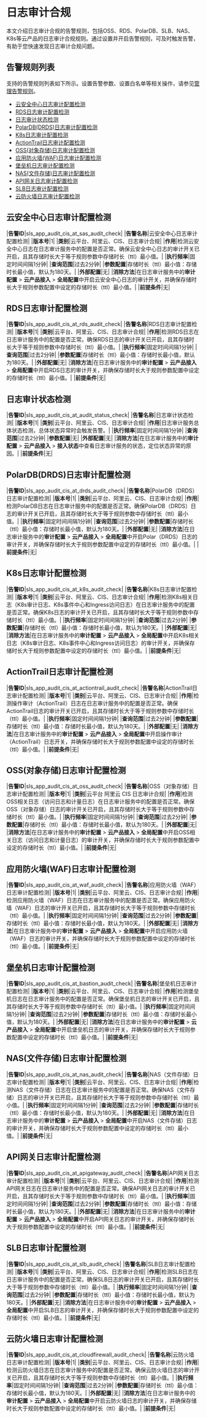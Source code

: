 # 日志审计合规

本文介绍日志审计合规的告警规则，包括OSS、RDS、PolarDB、SLB、NAS、K8s等云产品的日志审计合规规则。通过设置并开启告警规则，可及时触发告警，有助于您快速发现日志审计合规问题。

## 告警规则列表

支持的告警规则列表如下所示。设置告警参数、设置白名单等相关操作，请参见[管理告警规则](/cn.zh-CN/应用中心（App）/日志审计服务/告警/管理告警规则.md)。

-   [云安全中心日志审计配置检测](#section_icr_h2r_oy3)
-   [RDS日志审计配置检测](#section_jx4_ub5_e74)
-   [日志审计状态检测](#section_9h9_r0o_rp1)
-   [PolarDB\(DRDS\)日志审计配置检测](#section_aih_7ey_jb3)
-   [K8s日志审计配置检测](#section_9i5_73i_wi1)
-   [ActionTrail日志审计配置检测](#section_3ks_wn2_c15)
-   [OSS\(对象存储\)日志审计配置检测](#section_hnh_blm_tyu)
-   [应用防火墙\(WAF\)日志审计配置检测](#section_by7_y6m_ho1)
-   [堡垒机日志审计配置检测](#section_y1f_csd_cum)
-   [NAS\(文件存储\)日志审计配置检测](#section_i1b_8nw_r78)
-   [API网关日志审计配置检测](#section_5fj_jz4_kzx)
-   [SLB日志审计配置检测](#section_w7k_bdb_h2a)
-   [云防火墙日志审计配置检测](#section_2yl_3vh_o6t)

## 云安全中心日志审计配置检测

|**告警ID**|sls\_app\_audit\_cis\_at\_sas\_audit\_check|
|**告警名称**|云安全中心日志审计配置检测|
|**版本号**|1|
|**类别**|云平台、阿里云、CIS、日志审计合规|
|**作用**|检测云安全中心日志在日志审计服务中的配置是否正常。确保云安全中心日志的审计开关已开启，且其存储时长大于等于规则参数中存储时长（ttl）最小值。|
|**执行频率**|固定时间间隔1分钟|
|**查询范围**|过去2分钟|
|**参数配置**|存储时长（ttl）最小值：存储时长最小值，默认为180天。|
|**外部配置**|无|
|**消除方法**|在日志审计服务中的**审计配置** \> **云产品接入** \> **全局配置**中开启云安全中心日志的审计开关，并确保存储时长大于规则参数配置中设定的存储时长（ttl）最小值。|
|**前提条件**|无|

## RDS日志审计配置检测

|**告警ID**|sls\_app\_audit\_cis\_at\_rds\_audit\_check|
|**告警名称**|RDS日志审计配置检测|
|**版本号**|1|
|**类别**|云平台、阿里云、CIS、日志审计合规|
|**作用**|检测RDS日志在日志审计服务中的配置是否正常。确保RDS日志的审计开关已开启，且其存储时长大于等于规则参数中存储时长（ttl）最小值。|
|**执行频率**|固定时间间隔1分钟|
|**查询范围**|过去2分钟|
|**参数配置**|存储时长（ttl）最小值：存储时长最小值，默认为180天。|
|**外部配置**|无|
|**消除方法**|在日志审计服务中的**审计配置** \> **云产品接入** \> **全局配置**中开启RDS日志的审计开关，并确保存储时长大于规则参数配置中设定的存储时长（ttl）最小值。|
|**前提条件**|无|

## 日志审计状态检测

|**告警ID**|sls\_app\_audit\_cis\_at\_audit\_status\_check|
|**告警名称**|日志审计状态检测|
|**版本号**|1|
|**类别**|云平台、阿里云、CIS、日志审计合规|
|**作用**|日志审计服务总体状态检测，总体状态异常时会触发告警。|
|**执行频率**|固定时间间隔1分钟|
|**查询范围**|过去2分钟|
|**参数配置**|无|
|**外部配置**|无|
|**消除方法**|在日志审计服务中的**审计配置** \> **云产品接入** \> **接入状态**中查看日志审计服务的状态，定位状态异常的原因。|
|**前提条件**|无|

## PolarDB\(DRDS\)日志审计配置检测

|**告警ID**|sls\_app\_audit\_cis\_at\_drds\_audit\_check|
|**告警名称**|PolarDB（DRDS）日志审计配置检测|
|**版本号**|1|
|**类别**|云平台、阿里云、CIS、日志审计合规|
|**作用**|检测PolarDB日志在日志审计服务中的配置是否正常。确保PolarDB（DRDS）日志的审计开关已开启，且其存储时长大于等于规则参数中存储时长（ttl）最小值。|
|**执行频率**|固定时间间隔1分钟|
|**查询范围**|过去2分钟|
|**参数配置**|存储时长（ttl）最小值：存储时长最小值，默认为180天。|
|**外部配置**|无|
|**消除方法**|在日志审计服务中的**审计配置** \> **云产品接入** \> **全局配置**中开启Polar（DRDS）日志的审计开关，并确保存储时长大于规则参数配置中设定的存储时长（ttl）最小值。|
|**前提条件**|无|

## K8s日志审计配置检测

|**告警ID**|sls\_app\_audit\_cis\_at\_k8s\_audit\_check|
|**告警名称**|K8s日志审计配置检测|
|**版本号**|1|
|**类别**|云平台、阿里云、CIS、日志审计合规|
|**作用**|检测K8s相关日志（K8s审计日志、K8s事件中心和Ingress访问日志）在日志审计服务中的配置是否正常。确保K8s日志的审计开关已开启，且其存储时长大于等于规则参数中存储时长（ttl）最小值。|
|**执行频率**|固定时间间隔1分钟|
|**查询范围**|过去2分钟|
|**参数配置**|存储时长（ttl）最小值：存储时长最小值，默认为180天。|
|**外部配置**|无|
|**消除方法**|在日志审计服务中的**审计配置** \> **云产品接入** \> **全局配置**中开启K8s相关日志（K8s审计日志、K8s事件中心和Ingress访问日志）的审计开关，并确保存储时长大于规则参数配置中设定的存储时长（ttl）最小值。|
|**前提条件**|无|

## ActionTrail日志审计配置检测

|**告警ID**|sls\_app\_audit\_cis\_at\_actiontrail\_audit\_check|
|**告警名称**|ActionTrail日志审计配置检测|
|**版本号**|1|
|**类别**|云平台、阿里云、CIS、日志审计合规|
|**作用**|检测操作审计（ActionTrail）日志在日志审计服务中的配置是否正常。确保ActionTrail日志的审计开关已开启，且其存储时长大于等于规则参数中存储时长（ttl）最小值。|
|**执行频率**|固定时间间隔1分钟|
|**查询范围**|过去2分钟|
|**参数配置**|存储时长（ttl）最小值：存储时长最小值，默认为180天。|
|**外部配置**|无|
|**消除方法**|在日志审计服务中的**审计配置** \> **云产品接入** \> **全局配置**中开启操作审计（ActionTrail）日志开关，并确保存储时长大于规则参数配置中设定的存储时长（ttl）最小值。|
|**前提条件**|无|

## OSS\(对象存储\)日志审计配置检测

|**告警ID**|sls\_app\_audit\_cis\_at\_oss\_audit\_check|
|**告警名称**|OSS（对象存储）日志审计配置检测|
|**版本号**|1|
|**类别**|云平台 阿里云 CIS 日志审计合规|
|**作用**|检测OSS相关日志（访问日志和计量日志）在日志审计服务中的配置是否正常。确保OSS（对象存储）日志的审计开关已开启，且其存储时长大于等于规则参数中存储时长（ttl）最小值。|
|**执行频率**|固定时间间隔1分钟|
|**查询范围**|过去2分钟|
|**参数配置**|存储时长（ttl）最小值：存储时长最小值，默认为180天。|
|**外部配置**|无|
|**消除方法**|在日志审计服务中的**审计配置** \> **云产品接入** \> **全局配置**中开启OSS相关日志（访问日志和计量日志）的审计开关，并确保存储时长大于规则参数配置中设定的存储时长（ttl）最小值。|
|**前提条件**|无|

## 应用防火墙\(WAF\)日志审计配置检测

|**告警ID**|sls\_app\_audit\_cis\_at\_waf\_audit\_check|
|**告警名称**|应用防火墙（WAF）日志审计配置检测|
|**版本号**|1|
|**类别**|云平台、阿里云、CIS、日志审计合规|
|**作用**|检测应用防火墙（WAF）日志在日志审计服务中的配置是否正常。确保应用防火墙（WAF）日志的审计开关已开启，且其存储时长大于等于规则参数中存储时长（ttl）最小值。|
|**执行频率**|固定时间间隔1分钟|
|**查询范围**|过去2分钟|
|**参数配置**|存储时长（ttl）最小值：存储时长最小值，默认为180天。|
|**外部配置**|无|
|**消除方法**|在日志审计服务中的**审计配置** \> **云产品接入** \> **全局配置**中开启应用防火墙（WAF）日志的审计开关，并确保存储时长大于规则参数配置中设定的存储时长（ttl）最小值。|
|**前提条件**|无|

## 堡垒机日志审计配置检测

|**告警ID**|sls\_app\_audit\_cis\_at\_bastion\_audit\_check|
|**告警名称**|堡垒机日志审计配置检测|
|**版本号**|1|
|**类别**|云平台、阿里云、CIS、日志审计合规|
|**作用**|检测堡垒机日志在日志审计服务中的配置是否正常。确保堡垒机日志的审计开关已开启，且其存储时长大于等于规则参数中存储时长（ttl）最小值。|
|**执行频率**|固定时间间隔1分钟|
|**查询范围**|过去2分钟|
|**参数配置**|存储时长（ttl）最小值：存储时长最小值，默认为180天。|
|**外部配置**|无|
|**消除方法**|在日志审计服务中的**审计配置** \> **云产品接入** \> **全局配置**中开启堡垒机日志的审计开关，并确保存储时长大于规则参数配置中设定的存储时长（ttl）最小值。|
|**前提条件**|无|

## NAS\(文件存储\)日志审计配置检测

|**告警ID**|sls\_app\_audit\_cis\_at\_nas\_audit\_check|
|**告警名称**|NAS（文件存储）日志审计配置检测|
|**版本号**|1|
|**类别**|云平台、阿里云、CIS、日志审计合规|
|**作用**|检测NAS（文件存储）日志在日志审计服务中的配置是否正常。确保NAS（文件存储）日志的审计开关已开启，且其存储时长大于等于规则参数中存储时长（ttl）最小值。|
|**执行频率**|固定时间间隔1分钟|
|**查询范围**|过去2分钟|
|**参数配置**|存储时长（ttl）最小值：存储时长最小值，默认为180天。|
|**外部配置**|无|
|**消除方法**|在日志审计服务中的**审计配置** \> **云产品接入** \> **全局配置**中开启NAS（文件存储）日志的审计开关，并确保存储时长大于规则参数配置中设定的存储时长（ttl）最小值。|
|**前提条件**|无|

## API网关日志审计配置检测

|**告警ID**|sls\_app\_audit\_cis\_at\_apigateway\_audit\_check|
|**告警名称**|API网关日志审计配置检测|
|**版本号**|1|
|**类别**|云平台、阿里云、CIS、日志审计合规|
|**作用**|检测API网关日志在日志审计服务中的配置是否正常。确保API网关日志的审计开关已开启，且其存储时长大于等于规则参数中存储时长（ttl）最小值。|
|**执行频率**|固定时间间隔1分钟|
|**查询范围**|过去2分钟|
|**参数配置**|存储时长（ttl）最小值：存储时长最小值，默认为180天。|
|**外部配置**|无|
|**消除方法**|在日志审计服务中的**审计配置** \> **云产品接入** \> **全局配置**中开启API网关日志的审计开关，并确保存储时长大于规则参数配置中设定的存储时长（ttl）最小值。|
|**前提条件**|无|

## SLB日志审计配置检测

|**告警ID**|sls\_app\_audit\_cis\_at\_slb\_audit\_check|
|**告警名称**|SLB日志审计配置检测|
|**版本号**|1|
|**类别**|云平台、阿里云、CIS、日志审计合规|
|**作用**|检测SLB日志在日志审计服务中的配置是否正常。确保SLB日志的审计开关已开启，且其存储时长大于等于规则参数中存储时长（ttl）最小值。|
|**执行频率**|固定时间间隔1分钟|
|**查询范围**|过去2分钟|
|**参数配置**|存储时长（ttl）最小值：存储时长最小值，默认为180天。|
|**外部配置**|无|
|**消除方法**|在日志审计服务中的**审计配置** \> **云产品接入** \> **全局配置**中开启SLB日志的审计开关，并确保存储时长大于规则参数配置中设定的存储时长（ttl）最小值。|
|**前提条件**|无|

## 云防火墙日志审计配置检测

|**告警ID**|sls\_app\_audit\_cis\_at\_cloudfirewall\_audit\_check|
|**告警名称**|云防火墙日志审计配置检测|
|**版本号**|1|
|**类别**|云平台、阿里云、CIS、日志审计合规|
|**作用**|检测云防火墙日志在日志审计服务中的配置是否正常。确保云防火墙日志的审计开关已开启，且其存储时长大于等于规则参数中存储时长（ttl）最小值。|
|**执行频率**|固定时间间隔1分钟|
|**查询范围**|过去2分钟|
|**参数配置**|存储时长（ttl）最小值：存储时长最小值，默认为180天。|
|**外部配置**|无|
|**消除方法**|在日志审计服务中的**审计配置** \> **云产品接入** \> **全局配置**中开启云防火墙日志的审计开关，并确保存储时长大于规则参数配置中设定的存储时长（ttl）最小值。|
|**前提条件**|无|

